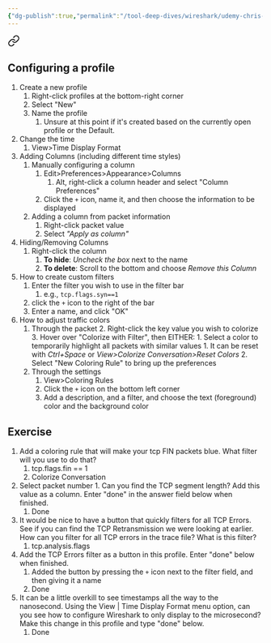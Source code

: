 ```yaml
---
{"dg-publish":true,"permalink":"/tool-deep-dives/wireshark/udemy-chris-greer/s03-configuring-wireshark/","noteIcon":""}
---
```



<div class="transclusion internal-embed is-loaded"><a class="markdown-embed-link" href="/tool-deep-dives/wireshark/guides/changing-the-wireshark-display/#configuring-a-profile" aria-label="Open link"><svg xmlns="http://www.w3.org/2000/svg" width="24" height="24" viewBox="0 0 24 24" fill="none" stroke="currentColor" stroke-width="2" stroke-linecap="round" stroke-linejoin="round" class="svg-icon lucide-link"><path d="M10 13a5 5 0 0 0 7.54.54l3-3a5 5 0 0 0-7.07-7.07l-1.72 1.71"></path><path d="M14 11a5 5 0 0 0-7.54-.54l-3 3a5 5 0 0 0 7.07 7.07l1.71-1.71"></path></svg></a><div class="markdown-embed">



## Configuring a profile
1. Create a new profile
	1. Right-click profiles at the bottom-right corner
	2. Select "New"
	3. Name the profile
		1. Unsure at this point if it's created based on the currently open profile or the Default.
2. Change the time
	1. View>Time Display Format
3. Adding Columns (including different time styles)
	1. Manually configuring a column
		1. Edit>Preferences>Appearance>Columns
			1. Alt, right-click a column header and select "Column Preferences"
		2. Click the `+` icon, name it, and then choose the information to be displayed
	2. Adding a column from packet information
		1. Right-click packet value
		2. Select *"Apply as column"*
4. Hiding/Removing Columns
	1. Right-click the column
		1. **To hide**: *Uncheck the box* next to the name
		2. **To delete**: Scroll to the bottom and choose *Remove this Column*
5. How to create custom filters
	1. Enter the filter you wish to use in the filter bar
		1. e.g., `tcp.flags.syn==1`
	2. click the `+` icon to the right of the bar
	3. Enter a name, and click "OK"
6. How to adjust traffic colors
	1. Through the packet
		2. Right-click the key value you wish to colorize
		3. Hover over "Colorize with Filter", then EITHER:
			1. Select a color to temporarily highlight all packets with similar values
				1. It can be reset with *Ctrl+Space* or *View>Colorize Conversation>Reset Colors*
			2. Select "New Coloring Rule" to bring up the preferences
	2. Through the settings
		1. View>Coloring Rules
		2. Click the `+` icon on the bottom left corner
		3. Add a description, and a filter, and choose the text (foreground) color and the background color


</div></div>



## Exercise
1. Add a coloring rule that will make your tcp FIN packets blue. What filter will you use to do that?
	1. tcp.flags.fin == 1
	2. Colorize Conversation
3. Select packet number 1. Can you find the TCP segment length? Add this value as a column. Enter "done" in the answer field below when finished.
	1. Done
4. It would be nice to have a button that quickly filters for all TCP Errors. See if you can find the TCP Retransmission we were looking at earlier. How can you filter for all TCP errors in the trace file? What is this filter?
	1. tcp.analysis.flags
5. Add the TCP Errors filter as a button in this profile. Enter "done" below when finished.
	1. Added the button by pressing the `+` icon next to the filter field, and then giving it a name
	2. Done
7. It can be a little overkill to see timestamps all the way to the nanosecond. Using the View | Time Display Format menu option, can you see how to configure Wireshark to only display to the microsecond? Make this change in this profile and type "done" below.
	1. Done

